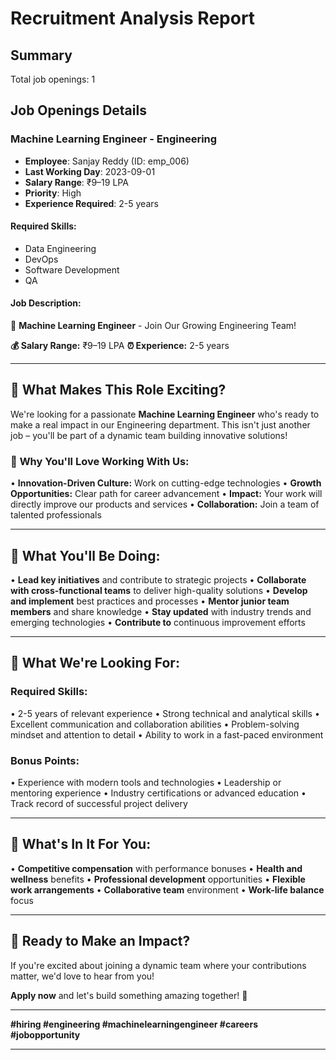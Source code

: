 
# Recruitment Analysis Report

## Summary
Total job openings: 1

## Job Openings Details

### Machine Learning Engineer - Engineering
- **Employee**: Sanjay Reddy (ID: emp_006)
- **Last Working Day**: 2023-09-01
- **Salary Range**: ₹9–19 LPA
- **Priority**: High
- **Experience Required**: 2-5 years

#### Required Skills:
- Data Engineering
- DevOps
- Software Development
- QA

#### Job Description:
🚀 **Machine Learning Engineer** - Join Our Growing Engineering Team!

**💰 Salary Range:** ₹9–19 LPA
**⏰ Experience:** 2-5 years

---

## 🎯 **What Makes This Role Exciting?**

We're looking for a passionate **Machine Learning Engineer** who's ready to make a real impact in our Engineering department. This isn't just another job – you'll be part of a dynamic team building innovative solutions!

### 🌟 **Why You'll Love Working With Us:**
• **Innovation-Driven Culture:** Work on cutting-edge technologies
• **Growth Opportunities:** Clear path for career advancement
• **Impact:** Your work will directly improve our products and services
• **Collaboration:** Join a team of talented professionals

---

## 🔧 **What You'll Be Doing:**

• **Lead key initiatives** and contribute to strategic projects
• **Collaborate with cross-functional teams** to deliver high-quality solutions
• **Develop and implement** best practices and processes
• **Mentor junior team members** and share knowledge
• **Stay updated** with industry trends and emerging technologies
• **Contribute to** continuous improvement efforts

---

## 🎯 **What We're Looking For:**

### **Required Skills:**
• 2-5 years of relevant experience
• Strong technical and analytical skills
• Excellent communication and collaboration abilities
• Problem-solving mindset and attention to detail
• Ability to work in a fast-paced environment

### **Bonus Points:**
• Experience with modern tools and technologies
• Leadership or mentoring experience
• Industry certifications or advanced education
• Track record of successful project delivery

---

## 🎁 **What's In It For You:**

• **Competitive compensation** with performance bonuses
• **Health and wellness** benefits
• **Professional development** opportunities
• **Flexible work arrangements**
• **Collaborative team** environment
• **Work-life balance** focus

---

## 🚀 **Ready to Make an Impact?**

If you're excited about joining a dynamic team where your contributions matter, we'd love to hear from you!

**Apply now** and let's build something amazing together! 🚀

---

**#hiring #engineering #machinelearningengineer #careers #jobopportunity**

---
